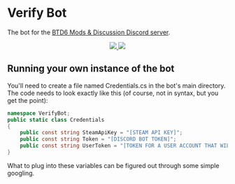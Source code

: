 # Verify Bot
The bot for the [BTD6 Mods & Discussion Discord server](https://discord.gg/nuMvgkP).

<p align="center">
    <a href="https://discord.gg/nuMvgkP" alt="Discord">
        <img src="https://img.shields.io/discord/504782676331331584" />
    </a>
    <img src="https://img.shields.io/codefactor/grade/github/BowDown097/VerifyBot" />
</p>

## Running your own instance of the bot
You'll need to create a file named Credentials.cs in the bot's main directory. The code needs to look exactly like this (of course, not in syntax, but you get the point):
```cs
namespace VerifyBot;
public static class Credentials
{
    public const string SteamApiKey = "[STEAM API KEY]";
    public const string Token = "[DISCORD BOT TOKEN]";
    public const string UserToken = "[TOKEN FOR A USER ACCOUNT THAT WILL BE USED TO ACCESS CONNECTIONS]";
}
```
What to plug into these variables can be figured out through some simple googling.
